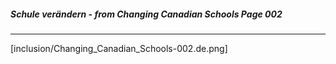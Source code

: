 ##### Schule verändern - from Changing Canadian Schools Page 002
***
[inclusion/Changing_Canadian_Schools-002.de.png]